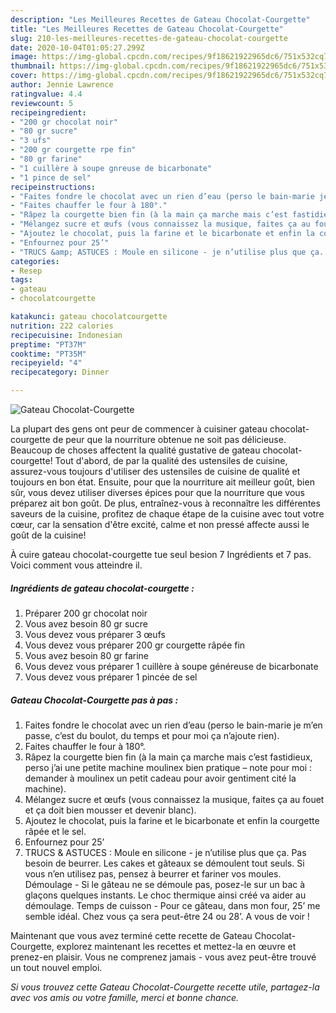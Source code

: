 ```yaml
---
description: "Les Meilleures Recettes de Gateau Chocolat-Courgette"
title: "Les Meilleures Recettes de Gateau Chocolat-Courgette"
slug: 210-les-meilleures-recettes-de-gateau-chocolat-courgette
date: 2020-10-04T01:05:27.299Z
image: https://img-global.cpcdn.com/recipes/9f18621922965dc6/751x532cq70/gateau-chocolat-courgette-photo-principale-de-la-recette.jpg
thumbnail: https://img-global.cpcdn.com/recipes/9f18621922965dc6/751x532cq70/gateau-chocolat-courgette-photo-principale-de-la-recette.jpg
cover: https://img-global.cpcdn.com/recipes/9f18621922965dc6/751x532cq70/gateau-chocolat-courgette-photo-principale-de-la-recette.jpg
author: Jennie Lawrence
ratingvalue: 4.4
reviewcount: 5
recipeingredient:
- "200 gr chocolat noir"
- "80 gr sucre"
- "3 ufs"
- "200 gr courgette rpe fin"
- "80 gr farine"
- "1 cuillère à soupe gnreuse de bicarbonate"
- "1 pince de sel"
recipeinstructions:
- "Faites fondre le chocolat avec un rien d’eau (perso le bain-marie je m’en passe, c’est du boulot, du temps et pour moi ça n’ajoute rien)."
- "Faites chauffer le four à 180°."
- "Râpez la courgette bien fin (à la main ça marche mais c’est fastidieux, perso j’ai une petite machine moulinex bien pratique – note pour moi : demander à moulinex un petit cadeau pour avoir gentiment cité la machine)."
- "Mélangez sucre et œufs (vous connaissez la musique, faites ça au fouet et ça doit bien mousser et devenir blanc)."
- "Ajoutez le chocolat, puis la farine et le bicarbonate et enfin la courgette râpée et le sel."
- "Enfournez pour 25’"
- "TRUCS &amp; ASTUCES : Moule en silicone - je n’utilise plus que ça. Pas besoin de beurrer. Les cakes et gâteaux se démoulent tout seuls. Si vous n’en utilisez pas, pensez à beurrer et fariner vos moules. Démoulage - Si le gâteau ne se démoule pas, posez-le sur un bac à glaçons quelques instants. Le choc thermique ainsi créé va aider au démoulage. Temps de cuisson - Pour ce gâteau, dans mon four, 25’ me semble idéal. Chez vous ça sera peut-être 24 ou 28’. A vous de voir !"
categories:
- Resep
tags:
- gateau
- chocolatcourgette

katakunci: gateau chocolatcourgette 
nutrition: 222 calories
recipecuisine: Indonesian
preptime: "PT37M"
cooktime: "PT35M"
recipeyield: "4"
recipecategory: Dinner

---
```



![Gateau Chocolat-Courgette](https://img-global.cpcdn.com/recipes/9f18621922965dc6/751x532cq70/gateau-chocolat-courgette-photo-principale-de-la-recette.jpg)

La plupart des gens ont peur de commencer à cuisiner gateau chocolat-courgette de peur que la nourriture obtenue ne soit pas délicieuse. Beaucoup de choses affectent la qualité gustative de gateau chocolat-courgette! Tout d'abord, de par la qualité des ustensiles de cuisine, assurez-vous toujours d'utiliser des ustensiles de cuisine de qualité et toujours en bon état. Ensuite, pour que la nourriture ait meilleur goût, bien sûr, vous devez utiliser diverses épices pour que la nourriture que vous préparez ait bon goût. De plus, entraînez-vous à reconnaître les différentes saveurs de la cuisine, profitez de chaque étape de la cuisine avec tout votre cœur, car la sensation d'être excité, calme et non pressé affecte aussi le goût de la cuisine!

<!--inarticleads1-->

À cuire gateau chocolat-courgette tue seul besion 7 Ingrédients et 7 pas. Voici comment vous atteindre il.

##### Ingrédients de gateau chocolat-courgette :

1. Préparer 200 gr chocolat noir
1. Vous avez besoin 80 gr sucre
1. Vous devez vous préparer 3 œufs
1. Vous devez vous préparer 200 gr courgette râpée fin
1. Vous avez besoin 80 gr farine
1. Vous devez vous préparer 1 cuillère à soupe généreuse de bicarbonate
1. Vous devez vous préparer 1 pincée de sel




<!--inarticleads2-->

##### Gateau Chocolat-Courgette pas à pas :

1. Faites fondre le chocolat avec un rien d’eau (perso le bain-marie je m’en passe, c’est du boulot, du temps et pour moi ça n’ajoute rien).
1. Faites chauffer le four à 180°.
1. Râpez la courgette bien fin (à la main ça marche mais c’est fastidieux, perso j’ai une petite machine moulinex bien pratique – note pour moi : demander à moulinex un petit cadeau pour avoir gentiment cité la machine).
1. Mélangez sucre et œufs (vous connaissez la musique, faites ça au fouet et ça doit bien mousser et devenir blanc).
1. Ajoutez le chocolat, puis la farine et le bicarbonate et enfin la courgette râpée et le sel.
1. Enfournez pour 25’
1. TRUCS &amp; ASTUCES : Moule en silicone - je n’utilise plus que ça. Pas besoin de beurrer. Les cakes et gâteaux se démoulent tout seuls. Si vous n’en utilisez pas, pensez à beurrer et fariner vos moules. Démoulage - Si le gâteau ne se démoule pas, posez-le sur un bac à glaçons quelques instants. Le choc thermique ainsi créé va aider au démoulage. Temps de cuisson - Pour ce gâteau, dans mon four, 25’ me semble idéal. Chez vous ça sera peut-être 24 ou 28’. A vous de voir !




<!--inarticleads1-->

<p>
Maintenant que vous avez terminé cette recette de Gateau Chocolat-Courgette, explorez maintenant les recettes et mettez-la en œuvre et prenez-en plaisir. Vous ne comprenez jamais - vous avez peut-être trouvé un tout nouvel emploi.
</p>

<p>
<i>Si vous trouvez cette Gateau Chocolat-Courgette recette utile, partagez-la avec vos amis ou votre famille, merci et bonne chance.</i>
</p>
